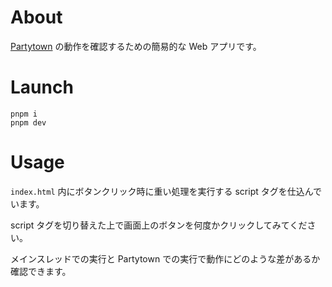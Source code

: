 # About

[Partytown](https://partytown.builder.io/) の動作を確認するための簡易的な Web アプリです。

# Launch

```
pnpm i
pnpm dev
```

# Usage

`index.html` 内にボタンクリック時に重い処理を実行する script タグを仕込んでいます。

script タグを切り替えた上で画面上のボタンを何度かクリックしてみてください。

メインスレッドでの実行と Partytown での実行で動作にどのような差があるか確認できます。
